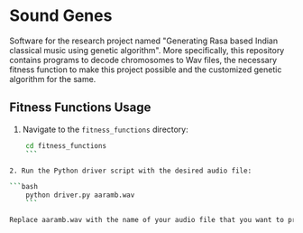 # Sound Genes

Software for the research project named "Generating Rasa based Indian classical music using genetic algorithm".
More specifically, this repository contains programs to decode chromosomes to Wav files, the necessary fitness function to make this project possible and the customized genetic algorithm for the same.

## Fitness Functions Usage

1. Navigate to the `fitness_functions` directory:

```bash
	cd fitness_functions
	```

2. Run the Python driver script with the desired audio file:

```bash
    python driver.py aaramb.wav
	```

Replace aaramb.wav with the name of your audio file that you want to process. Make sure you have the necessary dependencies installed and configured before running the script.